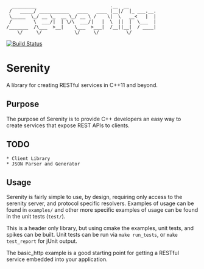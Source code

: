     
      _________                           .__  __          
     /   _____/ ___________   ____   ____ |__|/  |_ ___.__.
     \_____  \_/ __ \_  __ \_/ __ \ /    \|  \   __<   |  |
     /        \  ___/|  | \/\  ___/|   |  \  ||  |  \___  |
    /_______  /\___  >__|    \___  >___|  /__||__|  / ____|
        \/     \/            \/     \/          \/     


[![Build Status](https://travis-ci.org/nirosys/serenity.svg?branch=master)](https://travis-ci.org/nirosys/serenity)

# Serenity
A library for creating RESTful services in C++11 and beyond.


## Purpose
The purpose of Serenity is to provide C++ developers an easy way to create
services that expose REST APIs to clients.

## TODO

    * Client Library
    * JSON Parser and Generator


## Usage
Serenity is fairly simple to use, by design, requiring only access to the
serenity server, and protocol specific resolvers. Examples of usage can be
found in `examples/` and other more specific examples of usage can be found
in the unit tests (`test/`).

This is a header only library, but using cmake the examples, unit tests, and
spikes can be built. Unit tests can be run via `make run_tests`, or
`make test_report` for jUnit output.

The basic\_http example is a good starting point for getting a RESTful service
embedded into your application.
